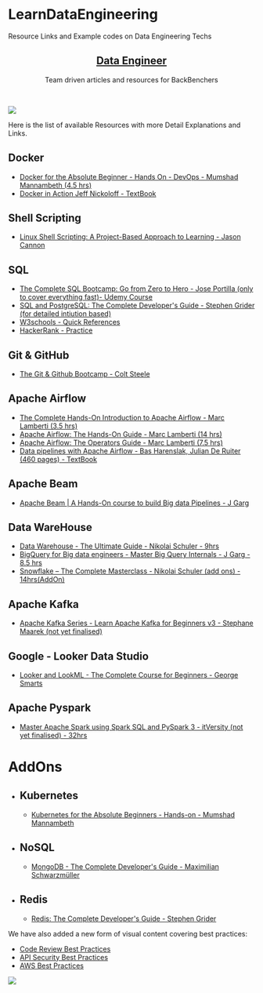 # LearnDataEngineering
Resource Links and Example codes on Data Engineering Techs
<p align="center">
  <!-- <img src="public/images/brand.png" height="128"> -->
  <h2 align="center"><a href="#">Data Engineer</a></h2>
  <p align="center">Team driven articles and resources for BackBenchers<p>
  <!-- <p align="center">
    <a href="#">
    	<img src="https://img.shields.io/badge/%E2%9C%A8-Roadmaps%20-0a0a0a.svg?style=flat&colorA=0a0a0a" alt="#" />
    </a>
    <a href="https://roadmap.sh/best-practices">
    	<img src="https://img.shields.io/badge/%E2%9C%A8-Best%20Practices-0a0a0a.svg?style=flat&colorA=0a0a0a" alt="best practices" />
    </a>
    <a href="https://youtube.com/theroadmap?sub_confirmation=1">
    	<img src="https://img.shields.io/badge/%E2%9C%A8-Videos-0a0a0a.svg?style=flat&colorA=0a0a0a" alt="videos" />
    </a>
    <a href="https://www.youtube.com/channel/UCA0H2KIWgWTwpTFjSxp0now?sub_confirmation=1">
    	<img src="https://img.shields.io/badge/%E2%9C%A8-YouTube%20Channel-0a0a0a.svg?style=flat&colorA=0a0a0a" alt="roadmaps" />
    </a>
  </p> -->
</p>

<br>

![](https://i.imgur.com/waxVImv.png)

<!-- Roadmaps are now interactive, you can click the nodes to read more about the topics. -->
<!-- 
### [View all Roadmaps](https://roadmap.sh) -->

<!-- ![](https://i.imgur.com/waxVImv.png) -->

Here is the list of available Resources with more Detail Explanations and Links.

## Docker
- [Docker for the Absolute Beginner - Hands On - DevOps - Mumshad Mannambeth (4.5 hrs)](https://tcsglobal.udemy.com/course/learn-docker/learn/lecture/15828562#content)
- [Docker in Action Jeff Nickoloff - TextBook](https://drive.google.com/file/d/1yKeSxFOaZHIbgA1Zy9I7BS2jhE6glHVC/view?usp=share_link)
## Shell Scripting
- [Linux Shell Scripting: A Project-Based Approach to Learning - Jason Cannon](https://tcsglobal.udemy.com/course/linux-shell-scripting-projects/learn/lecture/31377956)

## SQL 
- [The Complete SQL Bootcamp: Go from Zero to Hero - Jose Portilla (only to cover everything fast)- Udemy Course](https://tcsglobal.udemy.com/course/the-complete-sql-bootcamp/learn/lecture/4616316#content)
- [SQL and PostgreSQL: The Complete Developer's Guide - Stephen Grider (for detailed intiution based)](https://tcsglobal.udemy.com/course/sql-and-postgresql/learn/lecture/22801629#content)
- [W3schools - Quick References](https://www.w3schools.com/sql/)
- [HackerRank - Practice](https://www.hackerrank.com/domains/sql)
## Git & GitHub
- [The Git & Github Bootcamp - Colt Steele](https://tcsglobal.udemy.com/course/git-and-github-bootcamp/)
## Apache Airflow
- [The Complete Hands-On Introduction to Apache Airflow - Marc Lamberti (3.5 hrs)](https://tcsglobal.udemy.com/course/the-complete-hands-on-course-to-master-apache-airflow/)
- [Apache Airflow: The Hands-On Guide - Marc Lamberti (14 hrs)](https://tcsglobal.udemy.com/course/the-ultimate-hands-on-course-to-master-apache-airflow/)
- [Apache Airflow: The Operators Guide - Marc Lamberti (7.5 hrs)](https://tcsglobal.udemy.com/course/apache-airflow-the-operators-guide/)
- [Data pipelines with Apache Airflow - Bas Harenslak, Julian De Ruiter (460 pages) - TextBook](https://drive.google.com/file/d/1URQPHylEQI5c_8cIjY-MjgR_xSpXE3gv/view?usp=sharing)
## Apache Beam
- [Apache Beam | A Hands-On course to build Big data Pipelines - J Garg](https://tcsglobal.udemy.com/course/apache-beam-a-hands-on-course-to-build-big-data-pipelines/)
## Data WareHouse
- [Data Warehouse - The Ultimate Guide - Nikolai Schuler - 9hrs](https://tcsglobal.udemy.com/course/data-warehouse-the-ultimate-guide/)
- [BigQuery for Big data engineers - Master Big Query Internals - J Garg - 8.5 hrs](https://tcsglobal.udemy.com/course/bigquery/)
- [Snowflake – The Complete Masterclass - Nikolai Schuler (add ons) - 14hrs(AddOn)](https://tcsglobal.udemy.com/course/snowflake-masterclass/)
## Apache Kafka
- [Apache Kafka Series - Learn Apache Kafka for Beginners v3 - Stephane Maarek (not yet finalised)](https://tcsglobal.udemy.com/course/apache-kafka/)
## Google - Looker Data Studio
- [Looker and LookML - The Complete Course for Beginners - George Smarts](https://tcsglobal.udemy.com/course/looker-learning-tutorial-for-beginners/)
## Apache Pyspark
- [Master Apache Spark using Spark SQL and PySpark 3 - itVersity (not yet finalised) - 32hrs](https://tcsglobal.udemy.com/course/spark-sql-and-pyspark3/)
# AddOns
- ## Kubernetes 
    - [Kubernetes for the Absolute Beginners - Hands-on - Mumshad Mannambeth](https://tcsglobal.udemy.com/course/learn-kubernetes/)
- ## NoSQL
   - [MongoDB - The Complete Developer's Guide - Maximilian Schwarzmüller](https://tcsglobal.udemy.com/course/mongodb-the-complete-developers-guide/)
- ## Redis 
  - [Redis: The Complete Developer's Guide - Stephen Grider](https://tcsglobal.udemy.com/course/redis-the-complete-developers-guide-p/)

We have also added a new form of visual content covering best practices:

- [Code Review Best Practices](https://roadmap.sh/best-practices/code-review)
- [API Security Best Practices](https://roadmap.sh/best-practices/api-security)
- [AWS Best Practices](https://roadmap.sh/best-practices/aws)

![](https://i.imgur.com/waxVImv.png)

<!-- ## Share with the community

Please consider sharing a post about [roadmap.sh](https://roadmap.sh) and the value it provides. It really does help!

[![GitHub Repo stars](https://img.shields.io/badge/share%20on-reddit-red?logo=reddit)](https://reddit.com/submit?url=https://roadmap.sh&title=Interactive%20roadmaps,%20guides%20and%20other%20educational%20content%20for%20Developers)
[![GitHub Repo stars](https://img.shields.io/badge/share%20on-hacker%20news-orange?logo=ycombinator)](https://news.ycombinator.com/submitlink?u=https://roadmap.sh)
[![GitHub Repo stars](https://img.shields.io/badge/share%20on-twitter-03A9F4?logo=twitter)](https://twitter.com/share?url=https://roadmap.sh&text=Interactive%20roadmaps,%20guides%20and%20other%20educational%20content%20for%20Developers)
[![GitHub Repo stars](https://img.shields.io/badge/share%20on-facebook-1976D2?logo=facebook)](https://www.facebook.com/sharer/sharer.php?u=https://roadmap.sh)
[![GitHub Repo stars](https://img.shields.io/badge/share%20on-linkedin-3949AB?logo=linkedin)](https://www.linkedin.com/shareArticle?url=https://roadmap.sh&title=Interactive%20roadmaps,%20guides%20and%20other%20educational%20content%20for%20Developers) -->

<!-- ## Development

Clone the repository, install the dependencies and start the application

```bash
git clone git@github.com:kamranahmedse/developer-roadmap.git
npm install
npm run dev
```

## Contribution

> Have a look at [contribution docs](./contributing.md) for how to update any of the roadmaps

- Add content to roadmaps
- Add new roadmaps
- Suggest changes to existing roadmaps
- Discuss ideas in issues
- Spread the word -->

<!-- ## Thanks to all contributors ❤ -->

 <!-- <a href = "https://github.com/kamranahmedse/developer-roadmap/graphs/contributors"> -->
   <!-- <img src = "https://contrib.rocks/image?repo=kamranahmedse/developer-roadmap"/>
 </a> -->

<!-- ## License

Have a look at the [license file](./license) for details -->

